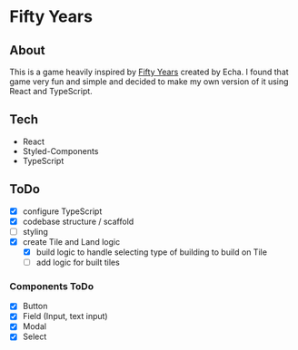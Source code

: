 # Fifty Years

## About

This is a game heavily inspired by [Fifty Years](https://echa.itch.io/) created by Echa. I found that game very fun and simple and decided to make my own version of it using React and TypeScript.

## Tech

- React
- Styled-Components
- TypeScript

## ToDo

- [x] configure TypeScript
- [x] codebase structure / scaffold
- [ ] styling
- [x] create Tile and Land logic
  - [x] build logic to handle selecting type of building to build on Tile
  - [ ] add logic for built tiles

### Components ToDo

- [x] Button
- [x] Field (Input, text input)
- [x] Modal
- [x] Select
